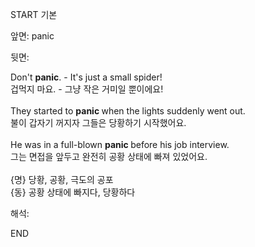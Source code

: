 START
기본

앞면:
panic


뒷면:
<div>Don't <b>panic</b>. - It's just a small spider!</div><div>겁먹지 마요. - 그냥 작은 거미일 뿐이에요!<br></div><div><br></div><div>They started to <b>panic </b>when the lights suddenly went out.  <br>불이 갑자기 꺼지자 그들은 당황하기 시작했어요.<br><br>He was in a full-blown <b>panic </b>before his job interview.  <br>그는 면접을 앞두고 완전히 공황 상태에 빠져 있었어요.<br></div><div><br></div><div>{명} 당황, 공황, 극도의 공포  <br>{동} 공황 상태에 빠지다, 당황하다 <br></div>


해석:

END